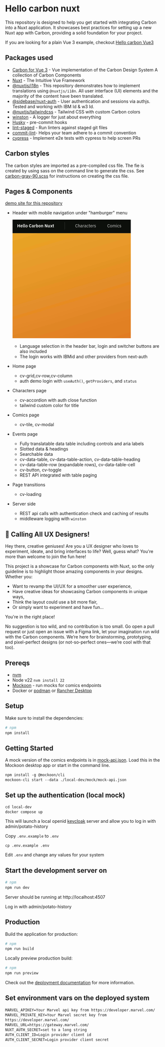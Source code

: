 # Hello carbon nuxt
This repository is designed to help you get started with integrating Carbon into a Nuxt application.
It showcases best practices for setting up a new Nuxt app with Carbon, providing a solid foundation
for your project.

If you are looking for a plain Vue 3 example, checkout [Hello carbon Vue3](https://github.com/IBM/hello-carbon-vue3)

## Packages used
- [Carbon for Vue 3](https://vue.carbondesignsystem.com/?path=/docs/welcome--vue-3-carbon-10) - Vue implementation of
the Carbon Design System A collection of Carbon Components
- [Nuxt](https://nuxt.com/) - The Intuitive Vue Framework
- [@nuxtjs/i18n](https://i18n.nuxtjs.org/) - This repository demonstrates how to implement translations using
`@nuxtjs/i18n`. All user interface (UI) elements and the majority of the content have been translated.
- [@sidebase/nuxt-auth](https://auth.sidebase.io/) - User authentication and sessions via authjs. Tested and working with IBM Id & w3 Id.
- [@nuxtjs/tailwindcss](https://tailwindcss.nuxtjs.org/) - Tailwind CSS with custom Carbon colors
- [winston](https://github.com/IBM/hello-carbon-vue3?tab=readme-ov-file) - A logger for just about everything
- [Husky](https://www.npmjs.com/package/husky) - pre-commit hooks
- [lint-staged](https://www.npmjs.com/package/lint-staged) - Run linters against staged git files
- [commit-lint](https://commitlint.js.org/#/)- Helps your team adhere to a commit convention
- [cypress](https://www.cypress.io/) - Implement e2e tests with cypress to help screen PRs

## Carbon styles
The carbon styles are imported as a pre-compiled css file. The fie is created by using sass on the command line to
generate the css. See [carbon-gray-90.scss](assets/scss/carbon-gray-90.scss) for instructions on creating the css file.

## Pages & Components
[demo site for this repository](https://hello-carbon-nuxt.1qxat1gxkarf.us-east.codeengine.appdomain.cloud/)
- Header with mobile navigation under "hamburger" menu

  ![header](./docs/header.gif)
  - Language selection in the header bar, login and switcher buttons are also included
  - The login works with IBMid and other providers from next-auth
- Home page
  - cv-grid,cv-row,cv-column
  - auth demo login with `useAuth()`, `getProviders`, and `status`
- Characters page
  - cv-accordion with auth close function
  - tailwind custom color for title
- Comics page
  - cv-tile, cv-modal
- Events page
  - Fully translatable data table including controls and aria labels
  - Slotted data & headings
  - Searchable data
  - cv-data-table, cv-data-table-action, cv-data-table-heading
  - cv-data-table-row (expandable rows), cv-data-table-cell
  - cv-button, cv-toggle
  - REST API integrated with table paging
- Page transitions
  - cv-loading
- Server side
  - REST api calls with authentication check and caching of results
  - middleware logging with `winston`

## 🎨 Calling All UX Designers!

Hey there, creative geniuses! Are you a UX designer who loves to experiment, ideate, and bring 
interfaces to life? Well, guess what? You're more than welcome to join the fun here!

This project is a showcase for Carbon components with Nuxt, so the only guideline is to highlight 
those amazing components in your designs. Whether you:

- Want to revamp the UI/UX for a smoother user experience,
- Have creative ideas for showcasing Carbon components in unique ways,
- Think the layout could use a bit more flair,
- Or simply want to experiment and have fun...

You're in the right place!

No suggestion is too wild, and no contribution is too small. Go open a pull request or just open an issue with a Figma
link, let your imagination run wild with the Carbon components. We’re here for brainstorming, prototyping, and
pixel-perfect designs (or not-so-perfect ones—we’re cool with that too).

## Prereqs
- [nvm](https://github.com/nvm-sh/nvm?tab=readme-ov-file#installing-and-updating)
- Node v22 `nvm install 22`
- [Mockoon](https://mockoon.com/download/) - run mocks for comics endpoints
- Docker or [podman](https://podman.io/) or [Rancher Desktop](https://rancherdesktop.io/)

## Setup

Make sure to install the dependencies:

```bash
# npm
npm install
```

## Getting Started

A mock version of the comics endpoints is in [mock-api.json](./local-dev/mock/mock-api.json).
Load this in the Mockoon desktop app or start in the command line.
```shell
npm install -g @mockoon/cli
mockoon-cli start --data ./local-dev/mock/mock-api.json

```

## Set up the authentication (local mock)
```shell
cd local-dev
docker compose up
```
This will launch a local openid [keycloak](https://www.keycloak.org/getting-started/getting-started-docker) server and allow you to log in with admin/potato-history

Copy `.env.example` to `.env`
```shell
cp .env.example .env
```
Edit `.env` and change any values for your system

## Start the development server on

```bash
# npm
npm run dev
```
Server should be running at http://localhost:4507


Log in with admin/potato-history

## Production

Build the application for production:

```bash
# npm
npm run build
```

Locally preview production build:

```bash
# npm
npm run preview
```

Check out the [deployment documentation](https://nuxt.com/docs/getting-started/deployment) for more information.

## Set environment vars on the deployed system
```dotenv
MARVEL_APIKEY=Your Marvel api key from https://developer.marvel.com/
MARVEL_PRIVATE_KEY=Your Marvel secret key from https://developer.marvel.com/
MARVEL_URL=https://gateway.marvel.com/
NUXT_AUTH_SECRET=set to a long string
AUTH_CLIENT_ID=Login provider client id
AUTH_CLIENT_SECRET=Login provider client secret
```
